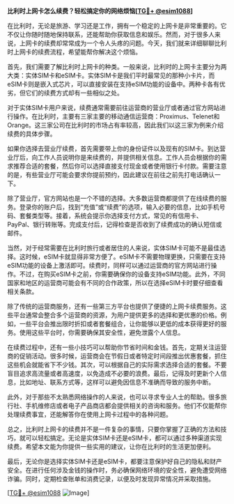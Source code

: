 **比利时上网卡怎么续费？轻松搞定你的网络烦恼[[TG💪+ @esim1088](https://t.me/s/esim1088)]**

在比利时，无论是旅游、学习还是工作，拥有一个稳定的上网卡是非常重要的。它不仅让你随时随地保持联系，还能帮助你获取信息和娱乐。然而，对于很多人来说，上网卡的续费却常常成为一个令人头疼的问题。今天，我们就来详细聊聊比利时上网卡的续费流程，希望能帮你解决这个烦恼。

首先，我们需要了解比利时上网卡的种类。一般来说，比利时的上网卡主要分为两大类：实体SIM卡和eSIM卡。实体SIM卡是我们平时最常见的那种小卡片，而eSIM卡则是嵌入式芯片，可以直接安装在支持eSIM功能的设备中。两种卡各有优劣，但它们的续费方式却有一些相似之处。

对于实体SIM卡用户来说，续费通常需要前往运营商的营业厅或者通过官方网站进行操作。在比利时，主要有三家主要的移动通信运营商：Proximus、Telenet和Orange。这三家公司在比利时的市场占有率较高，因此我们以这三家为例来介绍续费的具体步骤。

如果你选择去营业厅续费，首先需要带上你的身份证件以及现有的SIM卡。到达营业厅后，向工作人员说明你是来续费的，并提供相关信息。工作人员会根据你的需求推荐合适的套餐，然后你可以选择直接支付现金或者使用银行卡付款。需要注意的是，有些营业厅可能会要求你提前预约，因此建议在前往之前先打电话确认一下。

除了营业厅，官方网站也是一个不错的选择。大多数运营商都提供了在线续费的服务。登录你的账户后，找到“充值”或“续费”的选项，输入必要的信息，比如手机号码、套餐类型等。接着，系统会提示你选择支付方式，常见的有信用卡、PayPal、银行转账等。完成支付后，记得检查是否收到了续费成功的确认短信或邮件。

当然，对于经常需要在比利时旅行或者居住的人来说，实体SIM卡可能不是最佳选择。这时候，eSIM卡就显得非常方便了。eSIM卡不需要物理更换，只需要在支持eSIM功能的设备上激活即可。续费时，同样可以通过运营商的官方网站进行操作。不过，在购买eSIM卡之前，你需要确保你的设备支持eSIM功能。此外，不同国家和地区的运营商可能会有不同的合作政策，所以在选择eSIM卡时要仔细查看相关条款。

除了传统的运营商服务，还有一些第三方平台也提供了便捷的上网卡续费服务。这些平台通常会整合多个运营商的资源，为用户提供更多的选择和更优惠的价格。例如，一些平台会推出限时折扣或者套餐组合，让你能够以更低的成本获得更好的服务。使用这些平台时，你需要确保其安全性，避免泄露个人信息。

在续费过程中，还有一些小技巧可以帮助你节省时间和金钱。首先，定期关注运营商的促销活动。很多时候，运营商会在节假日或者特定时间段推出优惠套餐，抓住这些机会就能省下不少钱。其次，可以根据自己的实际需求选择合适的套餐。不要盲目追求高流量或者高速度，以免造成不必要的浪费。最后，记得及时更新个人信息，比如地址、联系方式等，这样可以避免因信息不准确而导致的服务中断。

此外，对于那些不太熟悉网络操作的人来说，也可以寻求专业人士的帮助。很多旅行社、手机维修店或者电子产品商店都会提供相关的咨询和服务。他们不仅能帮你处理续费事宜，还能解答你在使用上网卡过程中的各种问题。

总之，比利时上网卡的续费并不是一件复杂的事情，只要你掌握了正确的方法和技巧，就可以轻松搞定。无论是实体SIM卡还是eSIM卡，都可以通过多种渠道实现续费。希望本文能为你提供一些实用的建议，让你在比利时的生活更加便利。

最后，无论你是选择实体SIM卡还是eSIM卡，都要注意保护好自己的隐私和财产安全。在进行任何涉及金钱的操作时，务必确保网络环境的安全性，避免遭受网络诈骗。同时，定期检查账单和消费记录，以便及时发现异常情况并采取措施。

[[TG💪+ @esim1088](https://t.me/s/esim1088) ![Image](https://i.postimg.cc/4NQfJmqS/Snipaste-2025-05-13-00-14-12.png)]